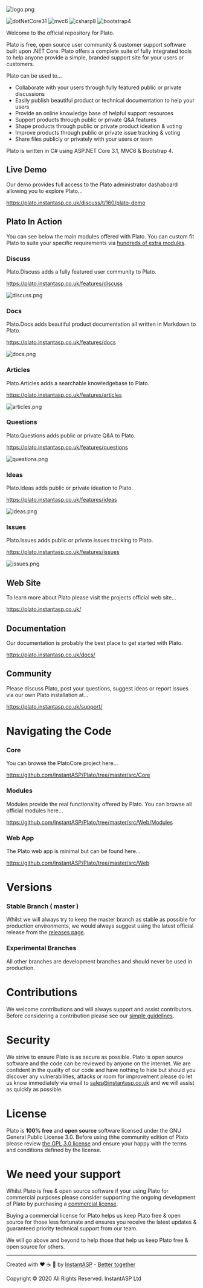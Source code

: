 
![logo.png](https://plato.instantasp.co.uk/plato.site/content/images/logo-text.png)

![dotNetCore31](https://img.shields.io/static/v1?label=.NET+Core&message=3.1&color=green) ![mvc6](https://img.shields.io/static/v1?label=MVC&message=6&color=green) ![csharp8](https://img.shields.io/static/v1?label=C%23&message=8&color=green) ![bootstrap4](https://img.shields.io/static/v1?label=Bootstrap&message=4&color=green) 

Welcome to the official repository for Plato.

Plato is free, open source user community & customer support software built upon .NET Core. Plato offers a complete suite of fully integrated tools to help anyone provide a simple, branded support site for your users or customers.

Plato can be used to...

- Collaborate with your users through fully featured public or private discussions
- Easily publish beautiful product or technical documentation to help your users
- Provide an online knowledge base of helpful support resources
- Support products through public or private Q&A features
- Shape products through public or private product ideation & voting
- Improve products through public or private issue tracking & voting
- Share files publicly or privately with your users or team

Plato is written in C# using ASP.NET Core 3.1, MVC6 & Bootstrap 4.

## Live Demo

Our demo provides full access to the Plato administrator dashaboard allowing you to explore Plato...

https://plato.instantasp.co.uk/discuss/t/160/plato-demo

## Plato In Action

You can see below the main modules offered with Plato. You can custom fit Plato to suite your specific requirements via [hundreds of extra modules](https://plato.instantasp.co.uk/features/modules).

### Discuss

Plato.Discuss adds a fully featured user community to Plato.

https://plato.instantasp.co.uk/features/discuss

![discuss.png](https://plato.instantasp.co.uk/plato.site/content/images/discuss.png)

### Docs

Plato.Docs adds beautiful product documentation all written in Markdown to Plato.

https://plato.instantasp.co.uk/features/docs

![docs.png](https://plato.instantasp.co.uk/plato.site/content/images/docs.png)

### Articles

Plato.Articles adds a searchable knowledgebase to Plato. 

https://plato.instantasp.co.uk/features/articles

![articles.png](https://plato.instantasp.co.uk/plato.site/content/images/articles.png)

### Questions

Plato.Questions adds public or private Q&A to Plato.

https://plato.instantasp.co.uk/features/questions

![questions.png](https://plato.instantasp.co.uk/plato.site/content/images/questions.png)

### Ideas

Plato.Ideas adds public or private ideation to Plato.

https://plato.instantasp.co.uk/features/ideas

![ideas.png](https://plato.instantasp.co.uk/plato.site/content/images/ideas.png)

### Issues

Plato.Issues adds public or private issues tracking to Plato.

https://plato.instantasp.co.uk/features/issues

![issues.png](https://plato.instantasp.co.uk/plato.site/content/images/issues.png)

## Web Site

To learn more about Plato please visit the projects  official web site...

https://plato.instantasp.co.uk/

## Documentation

Our documentation is probably the best place to get started with Plato.

https://plato.instantasp.co.uk/docs/

## Community

Please discuss Plato, post your questions, suggest ideas or report issues via our own Plato installation at...

https://plato.instantasp.co.uk/support/

# Navigating the Code

### Core

You can browse the PlatoCore project here...

https://github.com/InstantASP/Plato/tree/master/src/Core

### Modules

Modules provide the real functionality offered by Plato. You can browse all official modules here...

https://github.com/InstantASP/Plato/tree/master/src/Web/Modules

### Web App

The Plato web app is minimal but can be found here...

https://github.com/InstantASP/Plato/tree/master/src/Web

# Versions

### Stable Branch ( master )

Whilst we will always try to keep the master branch as stable as possible for production environments, we would always suggest using the latest official release from the [releases page](https://github.com/InstantASP/plato/releases).

### Experimental Branches

All other branches are development branches and should never be used in production.

# Contributions

We welcome contributions and will always support and assist contributors. Before considering a contribution please see our [simple guidelines](https://github.com/InstantASP/plato/blob/master/CONTRIBUTING.md). 

# Security

We strive to ensure Plato is as secure as possible. Plato is open source software and the code can be reviewed by anyone on the internet. We are confident in the quality of our code and have nothing to hide but should you discover any vulnerabilities, attacks or room for improvement please do let us know immediately via email to [sales@instantasp.co.uk](mailto:sales@instantasp.co.uk) and we will assist as quickly as possible. 

# License

Plato is **100% free** and **open source** software licensed under the GNU General Public License 3.0. Before using thhe community edition of Plato please review [the GPL 3.0 license](https://github.com/InstantASP/plato/blob/master/COPYING) and ensure your happy with the terms and conditions defined by the license.

# We need your support

Whilst Plato is free & open source software if your using Plato for commercial purposes please consider supporting the ongoing development of Plato by purchasing a [commercial license](https://plato.instantasp.co.uk/pricing). 

Buying a commercial license for Plato helps us keep Plato free & open source for those less fortunate and ensures you receive the latest updates & guaranteed priority technical support from our team.

We will go above and beyond to help those that help us keep Plato free & open source for others.

---

Created with ❤️ ☕ 🍕 by [InstantASP](https://www.instantasp.co.uk/) - [Better together](https://www.youtube.com/watch?v=U9t-slLl30E)

Copyright &copy; 2020 All Rights Reserved. InstantASP Ltd